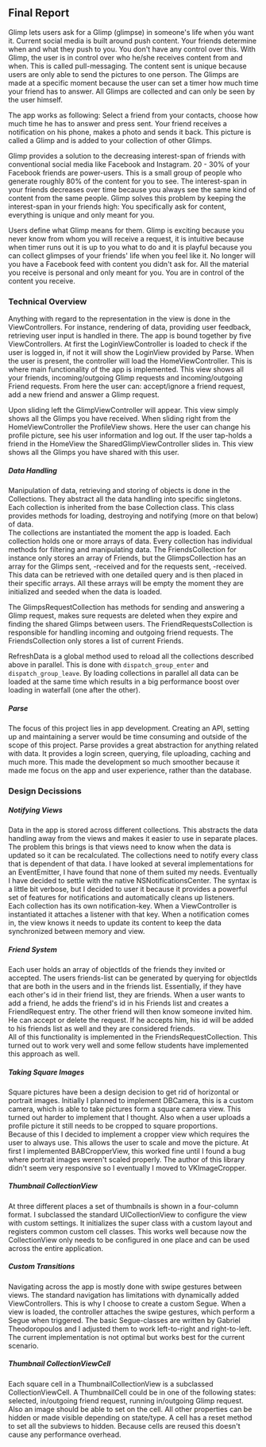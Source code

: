 ## Final Report
Glimp lets users ask for a Glimp (glimpse) in someone's life when yóu want it. Current social media is built around push content. Your friends determine when and what they push to you. You don't have any control over this. With Glimp, the user is in control over who he/she receives content from and when. This is called pull-messaging. The content sent is unique because users are only able to send the pictures to one person. The Glimps are made at a specific moment because the user can set a timer how much time your friend has to answer. All Glimps are collected and can only be seen by the user himself.

The app works as following: Select a friend from your contacts, choose how much time he has to answer and press sent. Your friend receives a notification on his phone, makes a photo and sends it back. This picture is called a Glimp and is added to your collection of other Glimps.

Glimp provides a solution to the decreasing interest-span of friends with conventional social media like Facebook and Instagram. 20 - 30% of your Facebook friends are power-users. This is a small group of people who generate roughly 80% of the content for you to see. The interest-span in your friends decreases over time because you always see the same kind of content from the same people. Glimp solves this problem by keeping the interest-span in your friends high: You specifically ask for content, everything is unique and only meant for you.

Users define what Glimp means for them. Glimp is exciting because you never know from whom you will receive a request, it is intuitive because when timer runs out it is up to you what to do and it is playful because you can collect glimpses of your friends' life when you feel like it. No longer will you have a Facebook feed with content you didn't ask for. All the material you receive is personal and only meant for you. You are in control of the content you receive.

### Technical Overview
Anything with regard to the representation in the view is done in the ViewControllers. For instance, rendering of data, providing user feedback, retrieving user input is handled in there. The app is bound together by five ViewControllers. At first the LoginViewController is loaded to check if the user is logged in, if not it will show the LoginView provided by Parse. When the user is present, the controller will load the HomeViewController. This is where main functionality of the app is implemented. This view shows all your friends, incoming/outgoing Glimp requests and incoming/outgoing Friend requests. From here the user can: accept/ignore a friend request, add a new friend and answer a Glimp request.

Upon sliding left the GlimpViewController will appear. This view simply shows all the Glimps you have received. When sliding right from the HomeViewController the ProfileView shows. Here the user can change his profile picture, see his user information and log out. If the user tap-holds a friend in the HomeView the SharedGlimpViewController slides in. This view shows all the Glimps you have shared with this user.

##### Data Handling
Manipulation of data, retrieving and storing of objects is done in the Collections. They abstract all the data handling into specific singletons. Each collection is inherited from the base Collection class. This class provides methods for loading, destroying and notifying (more on that below) of data.  
The collections are instantiated the moment the app is loaded. Each collection holds one or more arrays of data. Every collection has individual methods for filtering and manipulating data. The FriendsCollection for instance only stores an array of Friends, but the GlimpsCollection has an array for the Glimps sent, -received and for the requests sent, -received. This data can be retrieved with one detailed query and is then placed in their specific arrays. All these arrays will be empty the moment they are initialized and seeded when the data is loaded.

The GlimpsRequestCollection has methods for sending and answering a Glimp request, makes sure requests are deleted when they expire and finding the shared Glimps between users. The FriendRequestsCollection is responsible for handling incoming and outgoing friend requests. The FriendsCollection only stores a list of current Friends.

RefreshData is a global method used to reload all the collections described above in parallel. This is done with `dispatch_group_enter` and `dispatch_group_leave`. By loading collections in parallel all data can be loaded at the same time which results in a big performance boost over loading in waterfall (one after the other).

##### Parse
The focus of this project lies in app development. Creating an API, setting up and maintaining a server would be time consuming and outside of the scope of this project. Parse provides a great abstraction for anything related with data. It provides a login screen, querying, file uploading, caching and much more. This made the development so much smoother because it made me focus on the app and user experience, rather than the database.

### Design Decissions
##### Notifying Views
Data in the app is stored across different collections. This abstracts the data handling away from the views and makes it easier to use in separate places. The problem this brings is that views need to know when the data is updated so it can be recalculated. The collections need to notify every class that is dependent of that data. I have looked at several implementations for an EventEmitter, I have found that none of them suited my needs. Eventually I have decided to settle with the native NSNotificationsCenter. The syntax is a little bit verbose, but I decided to user it because it provides a powerful set of features for notifications and automatically cleans up listeners.  
Each collection has its own notification-key. When a ViewController is instantiated it attaches a listener with that key. When a notification comes in, the view knows it needs to update its content to keep the data synchronized between memory and view.

##### Friend System
Each user holds an array of objectIds of the friends they invited or accepted. The users friends-list can be generated by querying for objectIds that are both in the users and in the friends list. Essentially, if they have each other's id in their friend list, they are friends. When a user wants to add a friend, he adds the friend's id in his Friends list and creates a FriendRequest entry. The other friend will then know someone invited him. He can accept or delete the request. If he accepts him, his id will be added to his friends list as well and they are considered friends.  
All of this functionality is implemented in the FriendsRequestCollection. This turned out to work very well and some fellow students have implemented this approach as well.

##### Taking Square Images
Square pictures have been a design decision to get rid of horizontal or portrait images. Initially I planned to implement DBCamera, this is a custom camera, which is able to take pictures form a square camera view. This turned out harder to implement that I thought. Also when a user uploads a profile picture it still needs to be cropped to square proportions.  
Because of this I decided to implement a cropper view which requires the user to always use. This allows the user to scale and move the picture. At first I implemented BABCropperView, this worked fine until I found a bug where portrait images weren't scaled properly. The author of this library didn't seem very responsive so I eventually I moved to VKImageCropper.

##### Thumbnail CollectionView
At three different places a set of thumbnails is shown in a four-column format. I subclassed the standard UICollectionView to configure the view with custom settings. It initializes the super class with a custom layout and registers common custom cell classes. This works well because now the CollectionView only needs to be configured in one place and can be used across the entire application.

##### Custom Transitions
Navigating across the app is mostly done with swipe gestures between views. The standard navigation has limitations with dynamically added ViewControllers. This is why I choose to create a custom Segue. When a view is loaded, the controller attaches the swipe gestures, which perform a Segue when triggered. The basic Segue-classes are written by Gabriel Theodoropoulos and I adjusted them to work left-to-right and right-to-left. The current implementation is not optimal but works best for the current scenario.

##### Thumbnail CollectionViewCell
Each square cell in a ThumbnailCollectionView is a subclassed CollectionViewCell. A ThumbnailCell could be in one of the following states: selected, in/outgoing friend request, running in/outgoing Glimp request. Also an image should be able to set on the cell. All other properties can be hidden or made visible depending on state/type. A cell has a reset method to set all the subviews to hidden. Because cells are reused this doesn't cause any performance overhead.